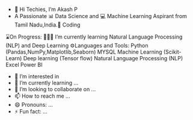 - 👋 Hi Techies, I’m Akash P
- A Passionate 📊 Data Science and 💻 Machine Learning Aspirant from Tamil Nadu,India.📍
Coding

⌛On Progress:
👨🏻‍💻 I’m currently learning Natural Language Processing (NLP) and Deep Learning
⚙️Languages and Tools:
Python (Pandas,NumPy,Matplotlib,Seaborn)
MYSQL
Machine Learning (Scikit-Learn)
Deep learning (Tensor flow)
Natural Language Processing (NLP)
Excel
Power BI
- 👀 I’m interested in 
- 🌱 I’m currently learning ...
- 💞️ I’m looking to collaborate on ...
- 📫 How to reach me ...
- 😄 Pronouns: ...
- ⚡ Fun fact: ...

<!---
akash25600/akash25600 is a ✨ special ✨ repository because its `README.md` (this file) appears on your GitHub profile.
You can click the Preview link to take a look at your changes.
--->
